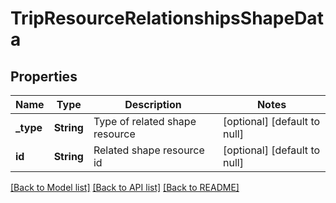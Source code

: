 # TripResourceRelationshipsShapeData

## Properties
Name | Type | Description | Notes
------------ | ------------- | ------------- | -------------
**_type** | **String** | Type of related shape resource | [optional] [default to null]
**id** | **String** | Related shape resource id | [optional] [default to null]

[[Back to Model list]](../README.md#documentation-for-models) [[Back to API list]](../README.md#documentation-for-api-endpoints) [[Back to README]](../README.md)


